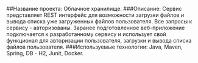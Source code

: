 ##Название проекта: Облачное хранилище. 
###Описание: 
Сервис представляет REST интерфейс для возможности загрузки файлов и вывода списка уже загруженных файлов пользователя. Все запросы к сервису - авторизованы. Заранее подготовленное веб-приложение подключается к разработанному сервису и использует свой функционал для авторизации пользователя, загрузки и вывода списка файлов пользователя. 
###Используемые технологии: Java, Maven, Spring, DB - H2, Junit, Docker.